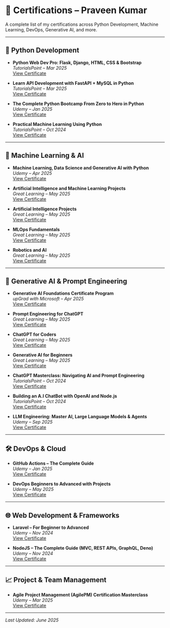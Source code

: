# 📜 Certifications – Praveen Kumar

A complete list of my certifications across Python Development, Machine Learning, DevOps, Generative AI, and more.

---

## 🐍 Python Development

- **Python Web Dev Pro: Flask, Django, HTML, CSS & Bootstrap**  
  _TutorialsPoint – Mar 2025_  
  [View Certificate](https://www.tutorialspoint.com/market/certificate.jsp/TP-DC4NQ941?v=1742449060)

- **Learn API Development with FastAPI + MySQL in Python**  
  _TutorialsPoint – Mar 2025_  
  [View Certificate](https://www.tutorialspoint.com/market/certificate.jsp/TP-69U2JECU?v=1742455390)

- **The Complete Python Bootcamp From Zero to Hero in Python**  
  _Udemy – Jan 2025_  
  [View Certificate](https://www.udemy.com/certificate/UC-1993460d-f971-4964-b2ec-6dc29fb17baf/)

- **Practical Machine Learning Using Python**  
  _TutorialsPoint – Oct 2024_  
  [View Certificate](https://www.tutorialspoint.com/market/certificate.jsp/TP-EJTDGKCQ?v=1729756692)

---

## 🤖 Machine Learning & AI

- **Machine Learning, Data Science and Generative AI with Python**  
  _Udemy – Apr 2025_  
  [View Certificate](https://www.udemy.com/certificate/UC-488a9cd3-8d14-46d2-802c-818ff134e5f2/)

- **Artificial Intelligence and Machine Learning Projects**  
  _Great Learning – May 2025_  
  [View Certificate](https://www.mygreatlearning.com/certificate/KPXBWHFN)

- **Artificial Intelligence Projects**  
  _Great Learning – May 2025_  
  [View Certificate](https://www.mygreatlearning.com/certificate/RUBNUECX)

- **MLOps Fundamentals**  
  _Great Learning – May 2025_  
  [View Certificate](https://www.mygreatlearning.com/certificate/JARACYOB)

- **Robotics and AI**  
  _Great Learning – May 2025_  
  [View Certificate](https://www.mygreatlearning.com/certificate/LKVPJASI)

---

## 🧠 Generative AI & Prompt Engineering

- **Generative AI Foundations Certificate Program**  
  _upGrad with Microsoft – Apr 2025_  
  [View Certificate](https://certificates.knowledgehut.com/bdb4b0b4-55da-4435-9408-61357b15d044-Gen-AI-UG-12345-20250426003.jpeg)

- **Prompt Engineering for ChatGPT**  
  _Great Learning – May 2025_  
  [View Certificate](https://www.mygreatlearning.com/certificate/RGBXJNJI)

- **ChatGPT for Coders**  
  _Great Learning – May 2025_  
  [View Certificate](https://www.mygreatlearning.com/certificate/DHZLACLV)

- **Generative AI for Beginners**  
  _Great Learning – May 2025_  
  [View Certificate](https://www.mygreatlearning.com/certificate/NYLBQIIN)

- **ChatGPT Masterclass: Navigating AI and Prompt Engineering**  
  _TutorialsPoint – Oct 2024_  
  [View Certificate](https://www.tutorialspoint.com/market/certificate.jsp/TP-A2OC621E?v=1728481036)

- **Building an A.I ChatBot with OpenAI and Node.js**  
  _TutorialsPoint – Oct 2024_  
  [View Certificate](https://www.tutorialspoint.com/market/certificate.jsp/TP-GL7RCHIN?v=1728289331)

- **LLM Engineering: Master AI, Large Language Models & Agents**  
  _Udemy – Sep 2025_  
  [View Certificate](https://www.udemy.com/certificate/UC-fe31fa56-6955-4a2b-89a4-3ec9aaa01118/)

---

## 🛠️ DevOps & Cloud

- **GitHub Actions – The Complete Guide**  
  _Udemy – Jan 2025_  
  [View Certificate](https://www.udemy.com/certificate/UC-304f2d18-24d3-451a-8eff-d4612a2ce1f2/)

- **DevOps Beginners to Advanced with Projects**  
  _Udemy – May 2025_  
  [View Certificate](https://www.udemy.com/certificate/UC-54f1661a-46a9-4ad3-b815-0d0fbf095ce5/)

---

## 🌐 Web Development & Frameworks

- **Laravel – For Beginner to Advanced**  
  _Udemy – Nov 2024_  
  [View Certificate](https://www.udemy.com/certificate/UC-e05a7b0e-2d07-43b3-ac43-a962dd10a33e/)

- **NodeJS – The Complete Guide (MVC, REST APIs, GraphQL, Deno)**  
  _Udemy – Nov 2024_  
  [View Certificate](https://www.udemy.com/certificate/UC-6c343468-8f67-413d-ab64-d4438b0ae4fd/)

---

## 📈 Project & Team Management

- **Agile Project Management (AgilePM) Certification Masterclass**  
  _Udemy – Mar 2025_  
  [View Certificate](https://www.udemy.com/certificate/UC-91721051-c457-41ee-89d3-15bd2883b534/)

---

_Last Updated: June 2025_
